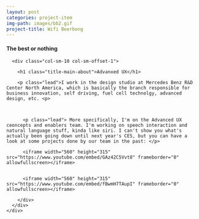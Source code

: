 ```yaml
---
layout: post
categories: project-item
img-path: images/bb2.gif
project-title: Wifi Beerbong
---
```


<div class="container-fluid">
  <div class="row text-center">
   <div class="description"> 
    <div class="tagline"> 
      <h4 class="title-secondary">The best or nothing</h4>
    </div>
  </div>
</div>
</div>

<div class="container-fluid">
  <div class="description"> 
    <div class="row text-left ">

      <div class="col-sm-10 col-sm-offset-1">

        <h1 class="title-main-about">Advanxed UX</h1>

        <p class="lead">I work in the design studio at Mercedes Benz R&D Center North America, which is basically the branch responsible for business innovation, self driving, fuel cell technolgy, advanced design, etc. <p>



          <p class="lead"> More specifically, I'm on the Advanced UX ceoncepts and enablers team. I'm working on speech interaction and natural language stuff, kinda like siri. I can't show you what's actually been going down until next year's CES, but you can have a look at some projects done by our team in the past: </p>

          <iframe width="560" height="315" src="https://www.youtube.com/embed/GAz42C5Vvt8" frameborder="0" allowfullscreen></iframe>


          <iframe width="560" height="315" src="https://www.youtube.com/embed/fBwmH7TAupI" frameborder="0" allowfullscreen></iframe>

        </div>
      </div>
    </div>
  </div>